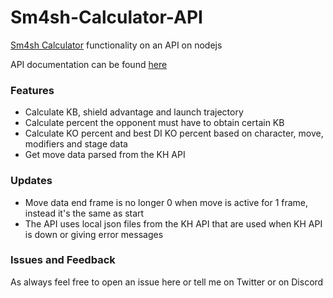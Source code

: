 # Sm4sh-Calculator-API

[Sm4sh Calculator](https://github.com/rubendal/Sm4sh-Calculator) functionality on an API on nodejs

API documentation can be found [here](http://calculator.kuroganehammer.com/swagger/ui/)

### Features

- Calculate KB, shield advantage and launch trajectory
- Calculate percent the opponent must have to obtain certain KB
- Calculate KO percent and best DI KO percent based on character, move, modifiers and stage data
- Get move data parsed from the KH API

### Updates

- Move data end frame is no longer 0 when move is active for 1 frame, instead it's the same as start
- The API uses local json files from the KH API that are used when KH API is down or giving error messages

### Issues and Feedback

As always feel free to open an issue here or tell me on Twitter or on Discord